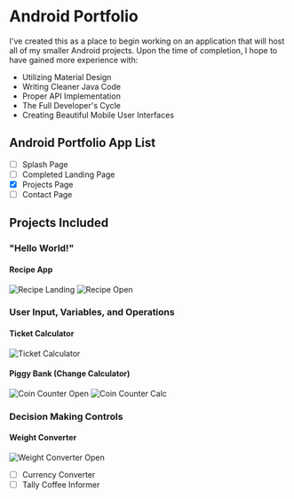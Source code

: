 # Android Portfolio

I've created this as a place to begin working on an application that will host all of my smaller Android projects. Upon the time of completion, I hope to have gained more experience with:
* Utilizing Material Design
* Writing Cleaner Java Code
* Proper API Implementation 
* The Full Developer's Cycle
* Creating Beautiful Mobile User Interfaces

## **Android Portfolio App List**
- [ ] Splash Page
- [ ] Completed Landing Page
- [x] Projects Page
- [ ] Contact Page

## **Projects Included**

### "Hello World!"
#### Recipe App

![Recipe Landing](/images/brushland.PNG)
![Recipe Open](/images/bushopen.PNG)

### User Input, Variables, and Operations
#### Ticket Calculator

![Ticket Calculator](/images/bandcalc.PNG)

#### Piggy Bank (Change Calculator)

![Coin Counter Open](/images/piggybankopen.PNG)
![Coin Counter Calc](/images/piggybankcount.PNG)

### Decision Making Controls
#### Weight Converter
![Weight Converter Open](/images/weight.PNG)

- [ ] Currency Converter
- [ ] Tally Coffee Informer
